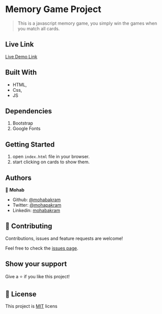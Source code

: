 
# Memory Game Project

> This is a javascript memory game, you simply win the games when you match all cards.


## Live Link
[Live Demo Link](https://rawcdn.githack.com/mohapakram/memory-game/27302bd250e99d88ac98883ba23cde7fdd860a01/index.html)

## Built With

- HTML,
- Css,
- JS

## Dependencies
1. Bootstrap
1. Google Fonts

## Getting Started

1. open `index.html` file in your browser.
1. start clicking on cards to show them.

## Authors

👤 **Mohab**

- Github: [@mohabakram](https://github.com/mohabakram)
- Twitter: [@mohapakram](https://twitter.com/mohapakram)
- Linkedin: [mohabakram](https://www.linkedin.com/in/mohab-akram-667093131/)


## 🤝 Contributing

Contributions, issues and feature requests are welcome!

Feel free to check the [issues page](issues/).

## Show your support

Give a ⭐️ if you like this project!

## 📝 License

This project is [MIT](lic.url) licens
